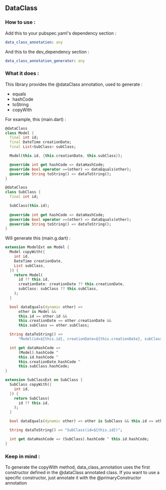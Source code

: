 ## DataClass

### How to use :

Add this to your pubspec.yaml's dependency section :

```yaml
data_class_annotation: any
```

And this to the dev_dependency section :

```yaml
data_class_annotation_generator: any
```

### What it does :

This library provides the @dataClass annotation, used to generate :
* equals
* hashCode
* toString
* copyWith

For example, this (main.dart) :

```dart
@dataClass
class Model {
  final int id;
  final DateTime creationDate;
  final List<SubClass> subClass;

  Model(this.id, {this.creationDate, this.subClass});

  @override int get hashCode => dataHashCode;
  @override bool operator ==(other) => dataEquals(other);
  @override String toString() => dataToString();
}

@dataClass
class SubClass {
  final int id;

  SubClass(this.id);
  
  @override int get hashCode => dataHashCode;
  @override bool operator ==(other) => dataEquals(other);
  @override String toString() => dataToString();
}
```

Will generate this (main.g.dart) :

```dart
extension ModelExt on Model {
  Model copyWith({
    int id,
    DateTime creationDate,
    List subClass,
  }) {
    return Model(
      id ?? this.id,
      creationDate: creationDate ?? this.creationDate,
      subClass: subClass ?? this.subClass,
    );
  }

  bool dataEquals(dynamic other) =>
      other is Model &&
      this.id == other.id &&
      this.creationDate == other.creationDate &&
      this.subClass == other.subClass;

  String dataToString() =>
      "Model(id=${this.id}, creationDate=${this.creationDate}, subClass=${this.subClass})";

  int get dataHashCode =>
      (Model).hashCode ^
      this.id.hashCode ^
      this.creationDate.hashCode ^
      this.subClass.hashCode;
}

extension SubClassExt on SubClass {
  SubClass copyWith({
    int id,
  }) {
    return SubClass(
      id ?? this.id,
    );
  }

  bool dataEquals(dynamic other) => other is SubClass && this.id == other.id;

  String dataToString() => "SubClass(id=${this.id})";

  int get dataHashCode => (SubClass).hashCode ^ this.id.hashCode;
}
```

### Keep in mind :

To generate the copyWith method, data_class_annotation uses the first
constructor defined in the @dataClass annotated class.
If you want to use a specific constructor, just annotate it with the
@primaryConstructor annotation